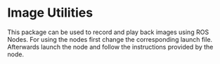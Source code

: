 # Image Utilities

This package can be used to record and play back images using ROS Nodes.
For using the nodes first change the corresponding launch file. Afterwards launch the node and follow the instructions provided by the node.

